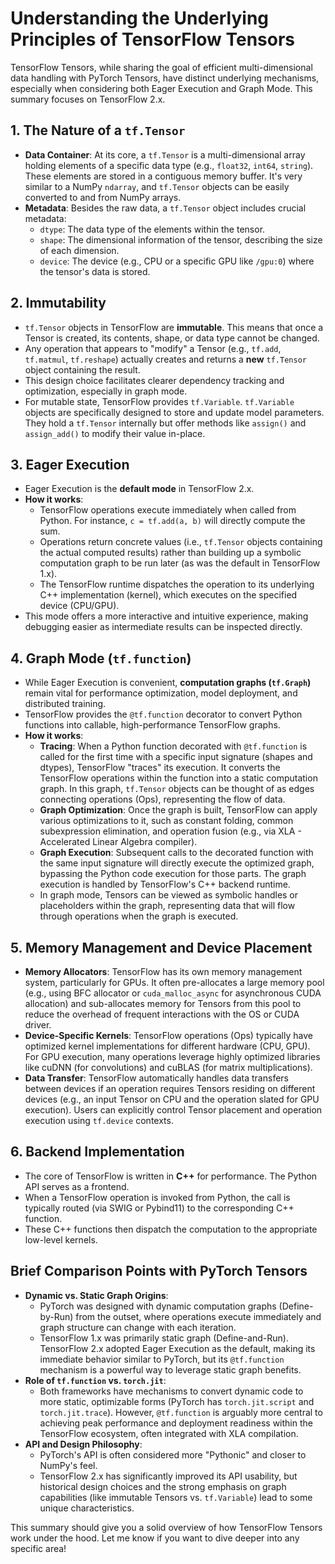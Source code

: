 # Understanding the Underlying Principles of TensorFlow Tensors

TensorFlow Tensors, while sharing the goal of efficient multi-dimensional data handling with PyTorch Tensors, have distinct underlying mechanisms, especially when considering both Eager Execution and Graph Mode. This summary focuses on TensorFlow 2.x.

## 1. The Nature of a `tf.Tensor`

*   **Data Container**: At its core, a `tf.Tensor` is a multi-dimensional array holding elements of a specific data type (e.g., `float32`, `int64`, `string`). These elements are stored in a contiguous memory buffer. It's very similar to a NumPy `ndarray`, and `tf.Tensor` objects can be easily converted to and from NumPy arrays.
*   **Metadata**: Besides the raw data, a `tf.Tensor` object includes crucial metadata:
    *   `dtype`: The data type of the elements within the tensor.
    *   `shape`: The dimensional information of the tensor, describing the size of each dimension.
    *   `device`: The device (e.g., CPU or a specific GPU like `/gpu:0`) where the tensor's data is stored.

## 2. Immutability

*   `tf.Tensor` objects in TensorFlow are **immutable**. This means that once a Tensor is created, its contents, shape, or data type cannot be changed.
*   Any operation that appears to "modify" a Tensor (e.g., `tf.add`, `tf.matmul`, `tf.reshape`) actually creates and returns a **new** `tf.Tensor` object containing the result.
*   This design choice facilitates clearer dependency tracking and optimization, especially in graph mode.
*   For mutable state, TensorFlow provides `tf.Variable`. `tf.Variable` objects are specifically designed to store and update model parameters. They hold a `tf.Tensor` internally but offer methods like `assign()` and `assign_add()` to modify their value in-place.

## 3. Eager Execution

*   Eager Execution is the **default mode** in TensorFlow 2.x.
*   **How it works**:
    *   TensorFlow operations execute immediately when called from Python. For instance, `c = tf.add(a, b)` will directly compute the sum.
    *   Operations return concrete values (i.e., `tf.Tensor` objects containing the actual computed results) rather than building up a symbolic computation graph to be run later (as was the default in TensorFlow 1.x).
    *   The TensorFlow runtime dispatches the operation to its underlying C++ implementation (kernel), which executes on the specified device (CPU/GPU).
*   This mode offers a more interactive and intuitive experience, making debugging easier as intermediate results can be inspected directly.

## 4. Graph Mode (`tf.function`)

*   While Eager Execution is convenient, **computation graphs (`tf.Graph`)** remain vital for performance optimization, model deployment, and distributed training.
*   TensorFlow provides the `@tf.function` decorator to convert Python functions into callable, high-performance TensorFlow graphs.
*   **How it works**:
    *   **Tracing**: When a Python function decorated with `@tf.function` is called for the first time with a specific input signature (shapes and dtypes), TensorFlow "traces" its execution. It converts the TensorFlow operations within the function into a static computation graph. In this graph, `tf.Tensor` objects can be thought of as edges connecting operations (Ops), representing the flow of data.
    *   **Graph Optimization**: Once the graph is built, TensorFlow can apply various optimizations to it, such as constant folding, common subexpression elimination, and operation fusion (e.g., via XLA - Accelerated Linear Algebra compiler).
    *   **Graph Execution**: Subsequent calls to the decorated function with the same input signature will directly execute the optimized graph, bypassing the Python code execution for those parts. The graph execution is handled by TensorFlow's C++ backend runtime.
    *   In graph mode, Tensors can be viewed as symbolic handles or placeholders within the graph, representing data that will flow through operations when the graph is executed.

## 5. Memory Management and Device Placement

*   **Memory Allocators**: TensorFlow has its own memory management system, particularly for GPUs. It often pre-allocates a large memory pool (e.g., using BFC allocator or `cuda_malloc_async` for asynchronous CUDA allocation) and sub-allocates memory for Tensors from this pool to reduce the overhead of frequent interactions with the OS or CUDA driver.
*   **Device-Specific Kernels**: TensorFlow operations (Ops) typically have optimized kernel implementations for different hardware (CPU, GPU). For GPU execution, many operations leverage highly optimized libraries like cuDNN (for convolutions) and cuBLAS (for matrix multiplications).
*   **Data Transfer**: TensorFlow automatically handles data transfers between devices if an operation requires Tensors residing on different devices (e.g., an input Tensor on CPU and the operation slated for GPU execution). Users can explicitly control Tensor placement and operation execution using `tf.device` contexts.

## 6. Backend Implementation

*   The core of TensorFlow is written in **C++** for performance. The Python API serves as a frontend.
*   When a TensorFlow operation is invoked from Python, the call is typically routed (via SWIG or Pybind11) to the corresponding C++ function.
*   These C++ functions then dispatch the computation to the appropriate low-level kernels.

## Brief Comparison Points with PyTorch Tensors

*   **Dynamic vs. Static Graph Origins**:
    *   PyTorch was designed with dynamic computation graphs (Define-by-Run) from the outset, where operations execute immediately and graph structure can change with each iteration.
    *   TensorFlow 1.x was primarily static graph (Define-and-Run). TensorFlow 2.x adopted Eager Execution as the default, making its immediate behavior similar to PyTorch, but its `@tf.function` mechanism is a powerful way to leverage static graph benefits.
*   **Role of `tf.function` vs. `torch.jit`**:
    *   Both frameworks have mechanisms to convert dynamic code to more static, optimizable forms (PyTorch has `torch.jit.script` and `torch.jit.trace`). However, `@tf.function` is arguably more central to achieving peak performance and deployment readiness within the TensorFlow ecosystem, often integrated with XLA compilation.
*   **API and Design Philosophy**:
    *   PyTorch's API is often considered more "Pythonic" and closer to NumPy's feel.
    *   TensorFlow 2.x has significantly improved its API usability, but historical design choices and the strong emphasis on graph capabilities (like immutable Tensors vs. `tf.Variable`) lead to some unique characteristics.

This summary should give you a solid overview of how TensorFlow Tensors work under the hood. Let me know if you want to dive deeper into any specific area!